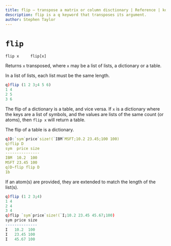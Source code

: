 ```yaml
---
title: flip – transpose a matrix or column disctionary | Reference | kdb+ and q documentation
description: flip is a q keyword that transposes its argument.
author: Stephen Taylor
---
```

# `flip`



```syntax
flip x     flip[x]
```

Returns `x` transposed, where `x` may be a list of lists, a dictionary or a table. 

In a list of lists, each list must be the same length.

```q
q)flip (1 2 3;4 5 6)
1 4
2 5
3 6
```

The flip of a dictionary is a table, and vice versa. If `x` is a dictionary where the keys are a list of symbols, and the values are lists of the same count (or atoms), then `flip x` will return a table.

The flip of a table is a dictionary.

```q
q)D:`sym`price`size!(`IBM`MSFT;10.2 23.45;100 100)
q)flip D
sym  price size
---------------
IBM  10.2  100
MSFT 23.45 100
q)D~flip flip D
1b
```

If an atom(s) are provided, they are extended to match the length of the list(s).

```q
q)flip (1 2 3;4)
1 4
2 4
3 4
q)flip `sym`price`size!(`I;10.2 23.45 45.67;100)
sym price size
--------------
I   10.2  100
I   23.45 100
I   45.67 100
```

